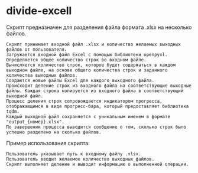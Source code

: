 # divide-excell
Cкрипт предназначен для разделения файла формата .xlsx на несколько файлов․

    Скрипт принимает входной файл .xlsx и количество желаемых выходных файлов от пользователя.
    Загружается входной файл Excel с помощью библиотеки openpyxl.
    Определяется общее количество строк во входном файле.
    Вычисляется количество строк, которое будет содержаться в каждом выходном файле, на основе общего количества строк и заданного количества выходных файлов.
    Создаются новые файлы Excel для каждого выходного файла.
    Происходит деление строк из входного файла на соответствующие выходные файлы. Каждая строка копируется из входного файла в соответствующий выходной файл.
    Процесс деления строк сопровождается индикатором прогресса, отображающимся в виде прогресс-бара, который предоставляет библиотека tqdm.
    Каждый выходной файл сохраняется с уникальным именем в формате "output_{номер}.xlsx".
    По завершении процесса выводится сообщение о том, сколько строк было успешно разделено на сколько файлов.

Пример использования скрипта:

    Пользователь указывает путь к входному файлу .xlsx.
    Пользователь вводит желаемое количество выходных файлов.
    Скрипт выполняет деление и выводит информацию о выполненной операции.
